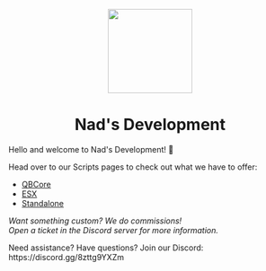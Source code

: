 <p align="center">
  <kbd> <img width="150" src="https://user-images.githubusercontent.com/91840932/171213524-4de56e99-1eb2-4a41-81a4-63700419e48a.gif"> </kbd>
</p>

<h1 align="center">Nad's Development</h1>

<p>Hello and welcome to Nad's Development! 👋</p>
<p>Head over to our Scripts pages to check out what we have to offer:</p>
<ul>
  <li><a href="https://nads-development.tebex.io/category/qbcore" target="_blank">QBCore</a></li>
  <li><a href="https://nads-development.tebex.io/category/esx" target="_blank">ESX</a></li>
  <li><a href="https://nads-development.tebex.io/category/standalone" target="_blank">Standalone</a></li>
</ul>

<p>
  <i>Want something custom? We do commissions!<br>
  Open a ticket in the Discord server for more information.</i>
</p>

<p>
  Need assistance? Have questions?
  Join our Discord: https://discord.gg/8zttg9YXZm
</p>
